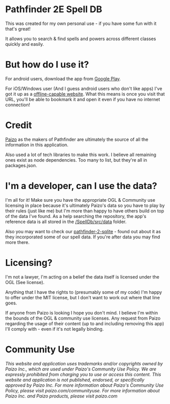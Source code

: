 # Pathfinder 2E Spell DB

This was created for my own personal use - if you have some fun with it that's great!

It allows you to search & find spells and powers across different classes quickly and easily.

# But how do I use it?

For android users, download the app from [Google Play](https://play.google.com/store/apps/details?id=com.fyjham_ts.pathfinder_2e_spell_db).

For iOS/Windows user (And I guess android users who don't like apps) I've got it up as a [offline-capable website](https://fyjham-ts.github.io/Pathfinder-2E-Spell-DB). What this means is once you visit that URL, you'll be able to bookmark it and open it even if you have no internet connection!

# Credit
[Paizo](http://www.paizo.com) as the makers of Pathfinder are ultimately the source of all the information in this application.

Also used a lot of tech libraries to make this work. I believe all remaining ones exist as node dependencies. Too many to list, but they're all in packages.json.

# I'm a developer, can I use the data?

I'm all for it! Make sure you have the appropriate OGL & Community use licensing in place because it's ultimately Paizo's data so you have to play by their rules (just like me) but I'm more than happy to have others build on top of the data I've found. As a help searching the repository, the app's reference data is all stored in the [/SpellDb/src/data](https://github.com/fyjham-ts/Pathfinder-2E-Spell-DB/tree/master/SpellDB/src/data]/SpellDb/src/data) folder.

Also you may want to check our [pathfinder-2-sqlite](https://gitlab.com/jrmiller82/pathfinder-2-sqlite) - found out about it as they incorporated some of our spell data. If you're after data you may find more there.

# Licensing?
I'm not a lawyer, I'm acting on a belief the data itself is licensed under the OGL (See license).

Anything that I have the rights to (presumably some of my code) I'm happy to offer under the MIT license, but I don't want to work out where that line goes.

If anyone from Paizo is looking I hope you don't mind. I believe I'm within the bounds of the OGL & community use licenses. Any request from Paizo regarding the usage of their content (up to and including removing this app) I'll comply with - even if it's not legally binding.

# Community Use
*This website and application uses trademarks and/or copyrights owned by Paizo Inc., which are used under Paizo's Community Use Policy. We are expressly prohibited from charging you to use or access this content. This website and application is not published, endorsed, or specifically approved by Paizo Inc. For more information about Paizo's Community Use Policy, please visit paizo.com/communityuse. For more information about Paizo Inc. and Paizo products, please visit paizo.com*
